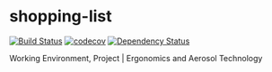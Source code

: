# shopping-list
[![Build Status](https://travis-ci.org/VictorWinberg/shopping-list.svg?branch=master)](https://travis-ci.org/VictorWinberg/shopping-list)
[![codecov](https://codecov.io/gh/VictorWinberg/shopping-list/branch/master/graph/badge.svg)](https://codecov.io/gh/VictorWinberg/shopping-list)
[![Dependency Status](https://david-dm.org/VictorWinberg/shopping-list.svg)](https://david-dm.org/VictorWinberg/shopping-list)

Working Environment, Project | Ergonomics and Aerosol Technology
